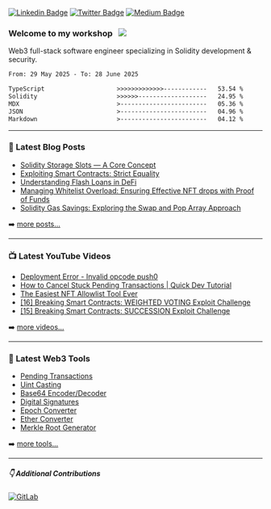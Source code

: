 [![Linkedin Badge](https://img.shields.io/badge/-LinkedIn-0e76a8?style=flat-square&logo=Linkedin&logoColor=white)](https://www.linkedin.com/in/jason-schwarz-75b91482/)
[![Twitter Badge](https://img.shields.io/twitter/url?url=https%3A%2F%2Ftwitter.com%2Fpassandscore&label=Follow)](https://twitter.com/passandscore)
[![Medium Badge](https://img.shields.io/badge/Follow-Medium-white?logo=medium)](https://medium.com/@jason.c.schwarz)



### Welcome to my workshop &nbsp; ![](https://visitor-badge.glitch.me/badge?page_id=passandscore.passandscore)

Web3 full-stack software engineer specializing in Solidity development & security. 

<!--START_SECTION:waka-->

```txt
From: 29 May 2025 - To: 28 June 2025

TypeScript                    >>>>>>>>>>>>>------------   53.54 %
Solidity                      >>>>>>-------------------   24.95 %
MDX                           >------------------------   05.36 %
JSON                          >------------------------   04.96 %
Markdown                      >------------------------   04.12 %
```

<!--END_SECTION:waka-->

<hr/>

### 📕 Latest Blog Posts
<!-- BLOG-POST-LIST:START -->
- [Solidity Storage Slots — A Core Concept](https://jasonschwarz.xyz/articles/solidity-storage-slots)
- [Exploiting Smart Contracts: Strict Equality](https://jasonschwarz.xyz/articles/exploiting-smart-contracts-strict-equality)
- [Understanding Flash Loans in DeFi](https://jasonschwarz.xyz/articles/understanding-flash-loans-in-defi)
- [Managing Whitelist Overload: Ensuring Effective NFT drops with Proof of Funds](https://jasonschwarz.xyz/articles/managing-whitelist-overload-ensuring-effective-token-mints-with-proof-of-funds)
- [Solidity Gas Savings: Exploring the Swap and Pop Array Approach](https://jasonschwarz.xyz/articles/solidity-gas-savings-exploring-the-swap-and-pop-array-approach)
<!-- BLOG-POST-LIST:END -->

➡️ [more posts...](https://www.jasonschwarz.xyz/articles)

<hr/>

### 📺 Latest YouTube Videos

<!-- YOUTUBE:START -->
- [Deployment Error - Invalid opcode push0](https://www.youtube.com/watch?v=hpL2nJQEdFA)
- [How to Cancel Stuck Pending Transactions | Quick Dev Tutorial](https://www.youtube.com/watch?v=176n23kLHyY)
- [The Easiest NFT Allowlist Tool Ever](https://www.youtube.com/watch?v=P_r-N40M9zY)
- [[16] Breaking Smart Contracts: WEIGHTED VOTING Exploit Challenge](https://www.youtube.com/watch?v=nnPxToZVpo0)
- [[15] Breaking Smart Contracts: SUCCESSION Exploit Challenge](https://www.youtube.com/watch?v=qjrJQjI0yo8)
<!-- YOUTUBE:END -->

➡️ [more videos...](https://www.youtube.com/@passandscore_)

<hr/>

### 🧰  Latest Web3 Tools
- [Pending Transactions](https://pending-transactions.jasonschwarz.xyz/)
- [Uint Casting](https://uint-casting.jasonschwarz.xyz/)
- [Base64 Encoder/Decoder](https://base64.jasonschwarz.xyz/)
- [Digital Signatures](https://digital-signatures.jasonschwarz.xyz/)
- [Epoch Converter](https://epoch-converter.jasonschwarz.xyz/)
- [Ether Converter](https://eth-converter.jasonschwarz.xyz/)
- [Merkle Root Generator](https://merkle-root-generator.jasonschwarz.xyz/)

➡️ [more tools...](https://www.jasonschwarz.xyz/tools)

<hr/>

##### 👇 Additional Contributions

[![GitLab](https://img.shields.io/badge/GitLab-orange?logo=gitlab&logoColor=white)](https://gitlab.com/jason_schwarz)
